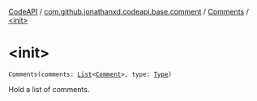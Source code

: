 [CodeAPI](../../index.md) / [com.github.jonathanxd.codeapi.base.comment](../index.md) / [Comments](index.md) / [&lt;init&gt;](.)

# &lt;init&gt;

`Comments(comments: `[`List`](https://kotlinlang.org/api/latest/jvm/stdlib/kotlin.collections/-list/index.html)`<`[`Comment`](../-comment/index.md)`>, type: `[`Type`](-type/index.md)`)`

Hold a list of comments.

